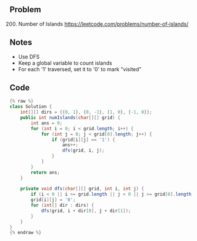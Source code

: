 ## Problem 
200. Number of Islands
https://leetcode.com/problems/number-of-islands/

## Notes
- Use DFS
- Keep a global variable to count islands
- For each '1' traversed, set it to '0' to mark "visited"

## Code  
```java
{% raw %}
class Solution {
    int[][] dirs = {{0, 1}, {0, -1}, {1, 0}, {-1, 0}};
    public int numIslands(char[][] grid) {
        int ans = 0; 
        for (int i = 0; i < grid.length; i++) {
            for (int j = 0; j < grid[0].length; j++) {
                if (grid[i][j] == '1') {
                    ans++;
                    dfs(grid, i, j); 
                }
            }
        }
        return ans; 
    }
    
    private void dfs(char[][] grid, int i, int j) {
        if (i < 0 || i >= grid.length || j < 0 || j >= grid[0].length || grid[i][j] != '1') return; 
        grid[i][j] = '0';
        for (int[] dir : dirs) {
            dfs(grid, i + dir[0], j + dir[1]); 
        }
    } 
}
{% endraw %}
```


